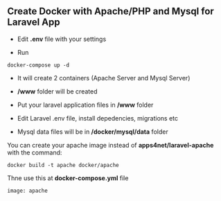 ## Create Docker with Apache/PHP and Mysql for Laravel App

* Edit **.env** file with your settings

* Run 
```
docker-compose up -d
```

* It will create 2 containers (Apache Server and Mysql Server)

* **/www** folder will be created

* Put your laravel application files in **/www** folder

* Edit Laravel .env file, install depedencies, migrations etc

* Mysql data files will be in **/docker/mysql/data** folder

You can create your apache image instead of **apps4net/laravel-apache** with the command:

```
docker build -t apache docker/apache
```

Thne use this at **docker-compose.yml** file

``` 
image: apache
```